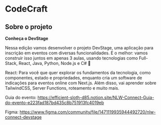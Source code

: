 # **CodeCraft**

## **Sobre o projeto**

**Conheça o DevStage**

Nessa edição vamos desenvolver o projeto DevStage, uma aplicação para inscrição em eventos com diversas funcionalidades. E o melhor: vamos construir isso juntos em apenas 3 aulas, usando tecnologias como Full-Stack, React, Java, Python, Node.js e C#  🚀


React: Para você que quer explorar os fundamentos da tecnologia, como componentes, estado e propriedades, enquanto cria um software de indicações para eventos online com Next.js. Além disso, vai aprender sobre TailwindCSS, Server Functions, roteamento e muito mais.

Guia do evento: https://efficient-sloth-d85.notion.site/NLW-Connect-Guia-do-evento-e223fad187bd435c8b751913fc4019eb

Figma: https://www.figma.com/community/file/1471119935944492720/nlw-connect-devstage
